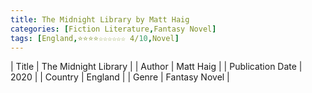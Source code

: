 ```yaml
---
title: The Midnight Library by Matt Haig
categories: [Fiction Literature,Fantasy Novel]
tags: [England,⭐⭐⭐⭐☆☆☆☆☆☆ 4/10,Novel]
---
```

        
| Title | The Midnight Library  |
| Author |  Matt Haig  |
| Publication Date | 2020   |
| Country | England |
| Genre | Fantasy Novel  |
        